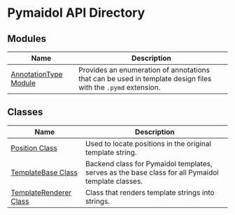 # Pymaidol API Directory

## Modules

Name | Description
--- | ---
[AnnotationType Module](AnnotationType/AnnotationType_Module.md) | Provides an enumeration of annotations that can be used in template design files with the `.pymd` extension.

## Classes

Name | Description
--- | ---
[Position Class](Position_Class.md) | Used to locate positions in the original template string.
[TemplateBase Class](TemplateBase_Class.md) | Backend class for Pymaidol templates, serves as the base class for all Pymaidol template classes.
[TemplateRenderer Class](TemplateRenderer_Class.md) | Class that renders template strings into strings.
